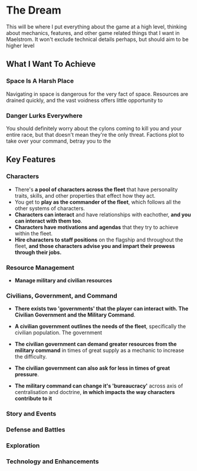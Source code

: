 # The Dream

This will be where I put everything about the game at a high level, thinking about mechanics, features, and other game
related things that I want in Maelstrom. It won't exclude technical details perhaps, but should aim to be higher level

## What I Want To Achieve

### Space Is A Harsh Place

Navigating in space is dangerous for the very fact of space. Resources are drained quickly, and the vast voidness offers little opportunity to

### Danger Lurks Everywhere

You should definitely worry about the cylons coming to kill you and your entire race, but that doesn't mean they're the only threat. Factions plot to take over your command, betray you to the

## Key Features

### Characters

- There's **a pool of characters across the fleet** that have personality traits, skills, and other properties that effect how they act.
- You get to **play as the commander of the fleet**, which follows all the other systems of characters.
- **Characters can interact** and have relationships with eachother, **and you can interact with them too**.
- **Characters have motivations and agendas** that they try to achieve within the fleet.
- **Hire characters to staff positions** on the flagship and throughout the fleet, **and those characters advise you and impart their prowess through their jobs.**

### Resource Management
- **Manage military and civilian resources**

### Civilians, Government, and Command
- **There exists two 'governments' that the player can interact with. The Civilian Government and the Military Command**.
- **A civilian government outlines the needs of the fleet**, specifically the civilian population. The government 
- **The civilian government can demand greater resources from the military command** in times of great supply as a mechanic to increase the difficulty. 
- **The civilian government can also ask for less in times of great pressure**.

- **The military command can change it's 'bureaucracy'** across axis of centralisation and doctrine, **in which impacts the way characters contribute to it**

### Story and Events

### Defense and Battles

### Exploration

### Technology and Enhancements
